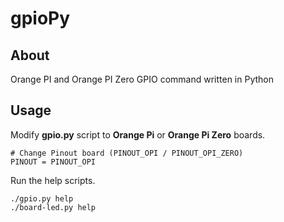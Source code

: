 gpioPy
======

About
-----

Orange PI and Orange PI Zero GPIO command written in Python

Usage
-----

Modify **gpio.py** script to **Orange Pi** or **Orange Pi Zero** boards.

```
# Change Pinout board (PINOUT_OPI / PINOUT_OPI_ZERO)
PINOUT = PINOUT_OPI
```

Run the help scripts.

```
./gpio.py help
./board-led.py help
```

